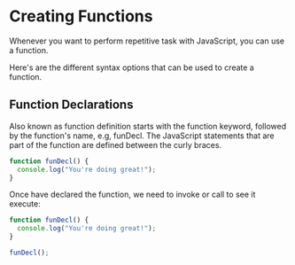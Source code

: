 # Creating Functions

Whenever you want to perform repetitive task with JavaScript, you can use a function.

Here's are the different syntax options that can be used to create a function.

## Function Declarations

Also known as function definition starts with the function keyword, followed by the function's name, e.g, funDecl. The JavaScript statements that are part of the function are defined between the curly braces.

``` JavaScript
function funDecl() {
  console.log("You're doing great!");
}
```

Once have declared the function, we need to invoke or call to see it execute:

```JavaScript
function funDecl() {
  console.log("You're doing great!");
}

funDecl();
```

